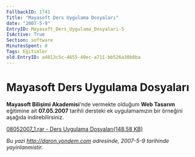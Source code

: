 ```yaml
---
FallbackID: 1741
Title: "Mayasoft Ders Uygulama Dosyaları"
date: "2007-5-9"
EntryID: Mayasoft_Ders_Uygulama_Dosyalari-5
IsActive: True
Section: software
MinutesSpent: 0
Tags: Eğitimler
old.EntryID: a4813c5c-4655-40ec-a711-bb526a30b8ba
---
```

# Mayasoft Ders Uygulama Dosyaları
**Mayasoft Bilişimi Akademisi**'nde vermekte olduğum **Web Tasarım**
eğitimine ait **07.05.2007** tarihli dersteki ek uygulamamızın bir
örneğini aşağıda indirebilirsiniz.

[08052007\_1.rar - Ders Uygulama Dosyaları(148.58
KB)](media/Mayasoft_Ders_Uygulama_Dosyalari-5/08052007_1.rar)



*Bu yazi http://daron.yondem.com adresinde, 2007-5-9 tarihinde yayinlanmistir.*
